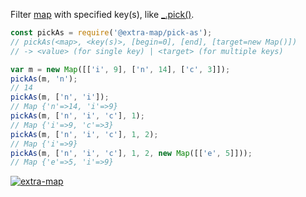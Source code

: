 Filter [map] with specified key(s), like [_.pick()].

```javascript
const pickAs = require('@extra-map/pick-as');
// pickAs(<map>, <key(s)>, [begin=0], [end], [target=new Map()])
// -> <value> (for single key) | <target> (for multiple keys)

var m = new Map([['i', 9], ['n', 14], ['c', 3]]);
pickAs(m, 'n');
// 14
pickAs(m, ['n', 'i']);
// Map {'n'=>14, 'i'=>9}
pickAs(m, ['n', 'i', 'c'], 1);
// Map {'i'=>9, 'c'=>3}
pickAs(m, ['n', 'i', 'c'], 1, 2);
// Map {'i'=>9}
pickAs(m, ['n', 'i', 'c'], 1, 2, new Map([['e', 5]]));
// Map {'e'=>5, 'i'=>9}
```


[![extra-map](https://i.imgur.com/MCb8pjO.jpg)](https://www.npmjs.com/package/extra-map)

[map]: https://developer.mozilla.org/en-US/docs/Web/JavaScript/Reference/Global_Objects/Map
[_.pick()]: http://underscorejs.org/#pick
